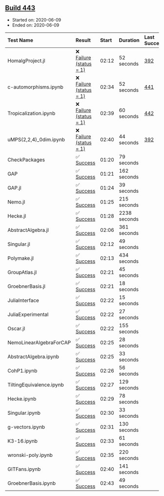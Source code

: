 ## [Build 443](https://oscarci.mathematik.uni-kl.de/job/oscar-julia-1.4/443/)

* Started on: 2020-06-09
* Ended on: 2020-06-09

| Test Name    | Result | Start | Duration | Last Success | First Failure |
|:-------------|:-------|:------|:---------|:-------------|:--------------|
| HomalgProject.jl | ❌ [Failure (status = 1)](https://oscarci.mathematik.uni-kl.de/job/oscar-julia-1.4/443/artifact/logs/build-443/HomalgProject.jl.log) | 02:12 | 52 seconds | [392](https://oscarci.mathematik.uni-kl.de/job/oscar-julia-1.4/392/) | [393](https://oscarci.mathematik.uni-kl.de/job/oscar-julia-1.4/393/) |
| c-automorphisms.ipynb | ❌ [Failure (status = 1)](https://oscarci.mathematik.uni-kl.de/job/oscar-julia-1.4/443/artifact/logs/build-443/c-automorphisms.ipynb.log) | 02:34 | 52 seconds | [441](https://oscarci.mathematik.uni-kl.de/job/oscar-julia-1.4/441/) | [442](https://oscarci.mathematik.uni-kl.de/job/oscar-julia-1.4/442/) |
| Tropicalization.ipynb | ❌ [Failure (status = 1)](https://oscarci.mathematik.uni-kl.de/job/oscar-julia-1.4/443/artifact/logs/build-443/Tropicalization.ipynb.log) | 02:39 | 60 seconds | [442](https://oscarci.mathematik.uni-kl.de/job/oscar-julia-1.4/442/) | [443](https://oscarci.mathematik.uni-kl.de/job/oscar-julia-1.4/443/) |
| uMPS(2,2,4)_0dim.ipynb | ❌ [Failure (status = 1)](https://oscarci.mathematik.uni-kl.de/job/oscar-julia-1.4/443/artifact/logs/build-443/uMPS-2-2-4-_0dim.ipynb.log) | 02:40 | 44 seconds | [392](https://oscarci.mathematik.uni-kl.de/job/oscar-julia-1.4/392/) | [393](https://oscarci.mathematik.uni-kl.de/job/oscar-julia-1.4/393/) |
| CheckPackages | ✅ [Success](https://oscarci.mathematik.uni-kl.de/job/oscar-julia-1.4/443/artifact/logs/build-443/CheckPackages.log) | 01:20 | 79 seconds |  |  |
| GAP | ✅ [Success](https://oscarci.mathematik.uni-kl.de/job/oscar-julia-1.4/443/artifact/logs/build-443/GAP.log) | 01:21 | 162 seconds |  |  |
| GAP.jl | ✅ [Success](https://oscarci.mathematik.uni-kl.de/job/oscar-julia-1.4/443/artifact/logs/build-443/GAP.jl.log) | 01:24 | 39 seconds |  |  |
| Nemo.jl | ✅ [Success](https://oscarci.mathematik.uni-kl.de/job/oscar-julia-1.4/443/artifact/logs/build-443/Nemo.jl.log) | 01:25 | 215 seconds |  |  |
| Hecke.jl | ✅ [Success](https://oscarci.mathematik.uni-kl.de/job/oscar-julia-1.4/443/artifact/logs/build-443/Hecke.jl.log) | 01:28 | 2238 seconds |  |  |
| AbstractAlgebra.jl | ✅ [Success](https://oscarci.mathematik.uni-kl.de/job/oscar-julia-1.4/443/artifact/logs/build-443/AbstractAlgebra.jl.log) | 02:06 | 361 seconds |  |  |
| Singular.jl | ✅ [Success](https://oscarci.mathematik.uni-kl.de/job/oscar-julia-1.4/443/artifact/logs/build-443/Singular.jl.log) | 02:12 | 49 seconds |  |  |
| Polymake.jl | ✅ [Success](https://oscarci.mathematik.uni-kl.de/job/oscar-julia-1.4/443/artifact/logs/build-443/Polymake.jl.log) | 02:13 | 434 seconds |  |  |
| GroupAtlas.jl | ✅ [Success](https://oscarci.mathematik.uni-kl.de/job/oscar-julia-1.4/443/artifact/logs/build-443/GroupAtlas.jl.log) | 02:21 | 45 seconds |  |  |
| GroebnerBasis.jl | ✅ [Success](https://oscarci.mathematik.uni-kl.de/job/oscar-julia-1.4/443/artifact/logs/build-443/GroebnerBasis.jl.log) | 02:21 | 18 seconds |  |  |
| JuliaInterface | ✅ [Success](https://oscarci.mathematik.uni-kl.de/job/oscar-julia-1.4/443/artifact/logs/build-443/JuliaInterface.log) | 02:22 | 15 seconds |  |  |
| JuliaExperimental | ✅ [Success](https://oscarci.mathematik.uni-kl.de/job/oscar-julia-1.4/443/artifact/logs/build-443/JuliaExperimental.log) | 02:22 | 27 seconds |  |  |
| Oscar.jl | ✅ [Success](https://oscarci.mathematik.uni-kl.de/job/oscar-julia-1.4/443/artifact/logs/build-443/Oscar.jl.log) | 02:22 | 155 seconds |  |  |
| NemoLinearAlgebraForCAP | ✅ [Success](https://oscarci.mathematik.uni-kl.de/job/oscar-julia-1.4/443/artifact/logs/build-443/NemoLinearAlgebraForCAP.log) | 02:25 | 28 seconds |  |  |
| AbstractAlgebra.ipynb | ✅ [Success](https://oscarci.mathematik.uni-kl.de/job/oscar-julia-1.4/443/artifact/logs/build-443/AbstractAlgebra.ipynb.log) | 02:25 | 33 seconds |  |  |
| CohP1.ipynb | ✅ [Success](https://oscarci.mathematik.uni-kl.de/job/oscar-julia-1.4/443/artifact/logs/build-443/CohP1.ipynb.log) | 02:26 | 56 seconds |  |  |
| TiltingEquivalence.ipynb | ✅ [Success](https://oscarci.mathematik.uni-kl.de/job/oscar-julia-1.4/443/artifact/logs/build-443/TiltingEquivalence.ipynb.log) | 02:27 | 129 seconds |  |  |
| Hecke.ipynb | ✅ [Success](https://oscarci.mathematik.uni-kl.de/job/oscar-julia-1.4/443/artifact/logs/build-443/Hecke.ipynb.log) | 02:29 | 78 seconds |  |  |
| Singular.ipynb | ✅ [Success](https://oscarci.mathematik.uni-kl.de/job/oscar-julia-1.4/443/artifact/logs/build-443/Singular.ipynb.log) | 02:30 | 33 seconds |  |  |
| g-vectors.ipynb | ✅ [Success](https://oscarci.mathematik.uni-kl.de/job/oscar-julia-1.4/443/artifact/logs/build-443/g-vectors.ipynb.log) | 02:31 | 130 seconds |  |  |
| K3-16.ipynb | ✅ [Success](https://oscarci.mathematik.uni-kl.de/job/oscar-julia-1.4/443/artifact/logs/build-443/K3-16.ipynb.log) | 02:33 | 61 seconds |  |  |
| wronski-poly.ipynb | ✅ [Success](https://oscarci.mathematik.uni-kl.de/job/oscar-julia-1.4/443/artifact/logs/build-443/wronski-poly.ipynb.log) | 02:35 | 220 seconds |  |  |
| GITFans.ipynb | ✅ [Success](https://oscarci.mathematik.uni-kl.de/job/oscar-julia-1.4/443/artifact/logs/build-443/GITFans.ipynb.log) | 02:40 | 141 seconds |  |  |
| GroebnerBasis.ipynb | ✅ [Success](https://oscarci.mathematik.uni-kl.de/job/oscar-julia-1.4/443/artifact/logs/build-443/GroebnerBasis.ipynb.log) | 02:43 | 49 seconds |  |  |
